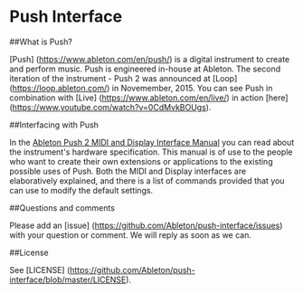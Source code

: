 Push Interface
==============

##What is Push?

[Push] (https://www.ableton.com/en/push/) is a digital instrument to create and perform music. Push is engineered in-house at Ableton. The second iteration of the instrument - Push 2 was announced at [Loop] (https://loop.ableton.com/) in Novemember, 2015. You can see Push in combination with [Live] (https://www.ableton.com/en/live/) in action [here] (https://www.youtube.com/watch?v=0CdMvkBOUgs).

##Interfacing with Push

In the [Ableton Push 2 MIDI and Display Interface Manual](doc/AbletonPush2MIDIDisplayInterface.asc) you can read about the instrument's hardware specification. This manual is of use to the people who want to create their own extensions or applications to the existing possible uses of Push. Both the MIDI and Display interfaces are elaboratively explained, and there is a list of commands provided that you can use to modify the default settings.

##Questions and comments

Please add an [issue] (https://github.com/Ableton/push-interface/issues) with your question or comment. We will reply as soon as we can. 

##License

See [LICENSE] (https://github.com/Ableton/push-interface/blob/master/LICENSE).


